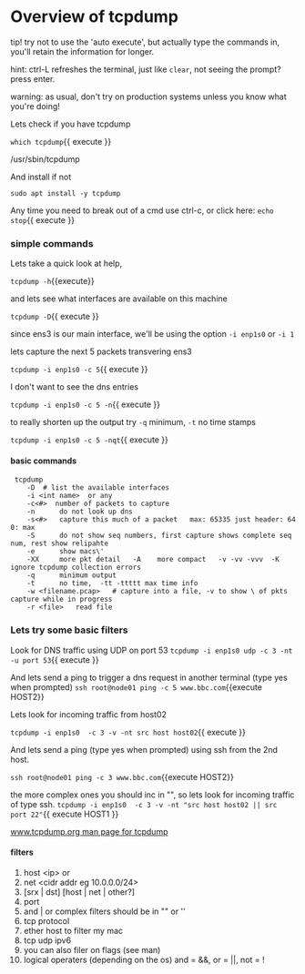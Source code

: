 # Overview of tcpdump

tip!
try not to use the 'auto execute', but actually type the commands in, you'll retain the information for longer.   

hint:
ctrl-L refreshes the terminal, just like `clear`,
not seeing the prompt? press enter.

warning:
as usual, don't try on production systems unless you know what you're doing!

Lets check if you have tcpdump

`which tcpdump`{{ execute }}

/usr/sbin/tcpdump

And install  if not

`sudo apt install -y tcpdump`

Any time you need to break out of a cmd use ctrl-c, or click here:
`echo stop`{{ execute }}

### simple commands

Lets take a quick look at help,

 `tcpdump -h`{{execute}}

and lets see what interfaces are available on this machine

`tcpdump -D`{{ execute }}

since ens3 is our main interface, we'll be using the option `-i enp1s0`  or `-i 1`

lets capture the next 5 packets transvering ens3

`tcpdump -i enp1s0 -c 5`{{ execute }}

I don't want to see the dns entries

`tcpdump -i enp1s0 -c 5 -n`{{ execute }}

to really shorten up the output try `-q` minimum,  `-t` no time stamps

`tcpdump -i enp1s0 -c 5 -nqt`{{ execute }}

#### basic commands

```
 tcpdump    
    -D  # list the available interfaces
    -i <int name>  or any
    -c<#>  number of packets to capture
    -n      do not look up dns
    -s<#>   capture this much of a packet   max: 65335 just header: 64   0: max
    -S      do not show seq numbers, first capture shows complete seq num, rest show relipahte
    -e      show macs\' 
    -XX     more pkt detail   -A    more compact   -v -vv -vvv  -K ignore tcpdump collection errors
    -q      minimum output
    -t      no time,  -tt -ttttt max time info
    -w <filename.pcap>   # capture into a file, -v to show \ of pkts capture while in progress
    -r <file>   read file
```


### Lets try some basic filters

Look for DNS traffic using UDP on port 53
`tcpdump -i enp1s0 udp -c 3 -nt -u port 53`{{ execute }}


And lets send a ping to trigger a dns request in another terminal (type yes when prompted)
`ssh root@node01 ping -c 5 www.bbc.com`{{execute HOST2}}



Lets look for incoming traffic from host02

`tcpdump -i enp1s0  -c 3 -v -nt src host host02`{{ execute }}

And lets send a ping (type yes when prompted) using ssh from the 2nd host.

`ssh root@node01 ping -c 3 www.bbc.com`{{execute HOST2}}
 


the more complex ones you should inc in "", so lets look for incoming traffic of type ssh.
`tcpdump -i enp1s0  -c 3 -v -nt "src host host02 || src port 22"`{{ execute HOST1 }}


[www.tcpdump.org  man page for tcpdump](https://www.tcpdump.org/manpages/tcpdump.1.html)



#### filters

  1. host \<ip> or <dns name>
  2. net <cidr addr eg 10.0.0.0/24>
  3. [srx | dst] [host | net | other?]
  4. port <ip>  
  5. and | or   complex filters should be in  "" or ''
  6. tcp        protocol
  7. ether host <mac>    to filter my mac
  8. tcp udp      ipv6
  9. you can also filer on flags (see man)
  10. logical operaters (depending on the os) and = &&, or = ||, not = !  